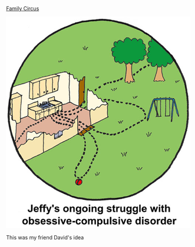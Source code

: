 [Family Circus](https://xkcd.com/100)

![Family Circus](./random_comic.png)

This was my friend David's idea

